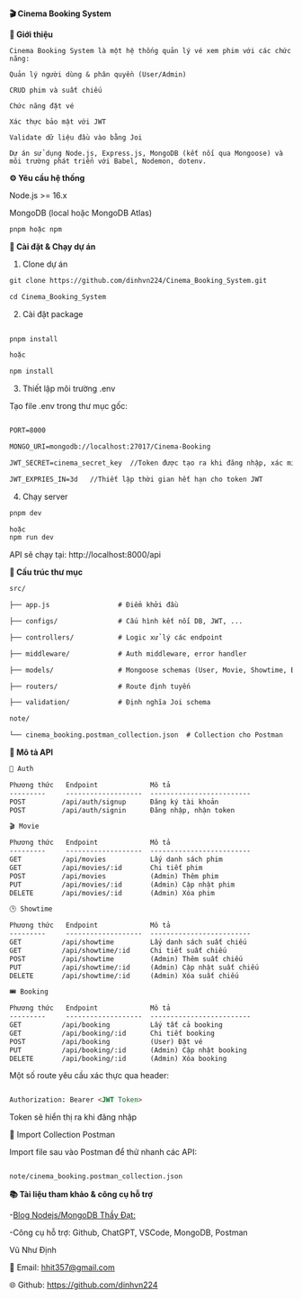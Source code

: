 **🎬 Cinema Booking System**

**📖 Giới thiệu**

``Cinema Booking System là một hệ thống quản lý vé xem phim với các chức năng:``

``Quản lý người dùng & phân quyền (User/Admin)``

``CRUD phim và suất chiếu``

``Chức năng đặt vé``

``Xác thực bảo mật với JWT``

``Validate dữ liệu đầu vào bằng Joi``

``Dự án sử dụng Node.js, Express.js, MongoDB (kết nối qua Mongoose) và môi trường phát triển với Babel, Nodemon, dotenv.``

**⚙️ Yêu cầu hệ thống**

Node.js >= 16.x

MongoDB (local hoặc MongoDB Atlas)
```markdown
pnpm hoặc npm
```

**🚀 Cài đặt & Chạy dự án**

1. Clone dự án
```markdown
git clone https://github.com/dinhvn224/Cinema_Booking_System.git

cd Cinema_Booking_System
```

2. Cài đặt package
```markdown
   
pnpm install

hoặc

npm install
```

3. Thiết lập môi trường .env
   
Tạo file .env trong thư mục gốc:
```markdown

PORT=8000

MONGO_URI=mongodb://localhost:27017/Cinema-Booking

JWT_SECRET=cinema_secret_key  //Token được tạo ra khi đăng nhập, xác minh bằng JWT

JWT_EXPRIES_IN=3d   //Thiết lập thời gian hết hạn cho token JWT
```
4. Chạy server
```markdown
pnpm dev

hoặc
npm run dev
```

API sẽ chạy tại: http://localhost:8000/api

**📁 Cấu trúc thư mục**
```markdown
src/

├── app.js                 # Điểm khởi đầu

├── configs/               # Cấu hình kết nối DB, JWT, ...

├── controllers/           # Logic xử lý các endpoint

├── middleware/            # Auth middleware, error handler

├── models/                # Mongoose schemas (User, Movie, Showtime, Booking)

├── routers/               # Route định tuyến

├── validation/            # Định nghĩa Joi schema

note/

└── cinema_booking.postman_collection.json  # Collection cho Postman
```

**📡 Mô tả API**


```markdown
🔐 Auth

Phương thức   Endpoint             Mô tả
---------     -------------------  -------------------------
POST         /api/auth/signup      Đăng ký tài khoản
POST         /api/auth/signin      Đăng nhập, nhận token

🎬 Movie

Phương thức   Endpoint             Mô tả
---------     -------------------  -------------------------
GET          /api/movies           Lấy danh sách phim
GET          /api/movies/:id       Chi tiết phim
POST         /api/movies           (Admin) Thêm phim
PUT          /api/movies/:id       (Admin) Cập nhật phim
DELETE       /api/movies/:id       (Admin) Xóa phim

🕒 Showtime

Phương thức   Endpoint             Mô tả
---------     -------------------  -------------------------
GET          /api/showtime         Lấy danh sách suất chiếu
GET          /api/showtime/:id     Chi tiết suất chiếu
POST         /api/showtime         (Admin) Thêm suất chiếu
PUT          /api/showtime/:id     (Admin) Cập nhật suất chiếu
DELETE       /api/showtime/:id     (Admin) Xóa suất chiếu

🎟️ Booking

Phương thức   Endpoint             Mô tả
---------     -------------------  -------------------------
GET          /api/booking          Lấy tất cả booking
GET          /api/booking/:id      Chi tiết booking
POST         /api/booking          (User) Đặt vé
PUT          /api/booking/:id      (Admin) Cập nhật booking
DELETE       /api/booking/:id      (Admin) Xóa booking
```



Một số route yêu cầu xác thực qua header:
```markdown

Authorization: Bearer <JWT Token>
```
Token sẽ hiển thị ra khi đăng nhập

🧪 Import Collection Postman

Import file sau vào Postman để thử nhanh các API:
```markdown

note/cinema_booking.postman_collection.json
```

**📚 Tài liệu tham khảo & công cụ hỗ trợ**

-[Blog Nodejs/MongoDB Thầy Đạt:](https://letrongdat.vercel.app/nodejs/)

-Công cụ hỗ trợ: Github, ChatGPT, VSCode, MongoDB, Postman


Vũ Như Định

📧 Email: hhit357@gmail.com

🌐 Github: https://github.com/dinhvn224

